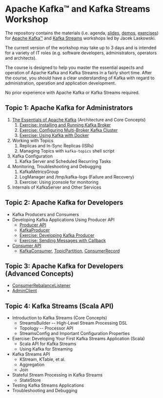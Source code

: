 # Apache Kafka™ and Kafka Streams Workshop

The repository contains the materials (i.e. agenda, [slides](slides#apache-kafka-and-kafka-streams-workshops), [demos](demos), [exercises](exercises)) for [Apache Kafka™](https://kafka.apache.org/) and [Kafka Streams](https://kafka.apache.org/documentation/streams/) workshops led by Jacek Laskowski.

The current version of the workshop may take up to 3 days and is intended for a variety of IT roles (e.g. software developers, administrators, operators and architects).

The course is designed to help you master the essential aspects and operation of Apache Kafka and Kafka Streams in a fairly short time. After the course, you should have a clear understanding of Kafka with regard to administration, operation and application development.

No prior experience with Apache Kafka or Kafka Streams required.

## Topic 1: Apache Kafka for Administrators

1. [The Essentials of Apache Kafka](http://blog.jaceklaskowski.pl/kafka-workshop/slides/apache-kafka-essentials.html) (Architecture and Core Concepts)
    1. [Exercise: Installing and Running Kafka Broker](exercises/kafka-exercise-Installing-and-Running-Kafka-Broker.md)
    2. [Exercise: Configuring Multi-Broker Kafka Cluster](exercises/kafka-exercise-Configuring-Multi-Broker-Kafka-Cluster.md)
    3. [Exercise: Using Kafka with Docker](exercises/kafka-exercise-Using-Kafka-with-Docker.md)
2. Working with Topics
    1. Replicas and In-Sync Replicas (ISRs)
    2. Managing Topics with `kafka-topics` shell script
3. Kafka Configuration
    1. Kafka Server and Scheduled Recurring Tasks
4. Monitoring, Troubleshooting and Debugging
    1. KafkaMetricsGroup
    2. LogManager and /tmp/kafka-logs (Failure and Recovery)
    3. Exercise: Using jconsole for monitoring
5. Internals of KafkaServer and Other Services

## Topic 2: Apache Kafka for Developers

- Kafka Producers and Consumers
- Developing Kafka Applications Using Producer API
  - [Producer API](http://kafka.apache.org/20/javadoc/org/apache/kafka/clients/producer/Producer.html)
  - [KafkaProducer](http://kafka.apache.org/20/javadoc/org/apache/kafka/clients/producer/KafkaProducer.html)
  - [Exercise: Developing Kafka Producer](exercises/kafka-exercise-Developing-Kafka-Producer.md)
  - [Exercise: Sending Messages with Callback](exercises/kafka-exercise-Sending-Messages-with-Callback.md)
- [Consumer API](https://kafka.apache.org/20/javadoc/org/apache/kafka/clients/consumer/Consumer.html)
  - [KafkaConsumer](https://kafka.apache.org/20/javadoc/org/apache/kafka/clients/consumer/KafkaConsumer.html), [TopicPartition](https://kafka.apache.org/20/javadoc/org/apache/kafka/common/TopicPartition.html), [ConsumerRecord](https://kafka.apache.org/20/javadoc/org/apache/kafka/clients/consumer/ConsumerRecord.html)

## Topic 3: Apache Kafka for Developers (Advanced Concepts)

- [ConsumerRebalanceListener](https://kafka.apache.org/20/javadoc/org/apache/kafka/clients/consumer/ConsumerRebalanceListener.html)
- [AdminClient](http://kafka.apache.org/20/javadoc/org/apache/kafka/clients/admin/AdminClient.html)

## Topic 4: Kafka Streams (Scala API)

- Introduction to Kafka Streams (Core Concepts)
  - StreamsBuilder -- High-Level Stream Processing DSL
  - Topology -- Processor API
  - StreamsConfig and Important Configuration Properties
- Exercise: Developing Your First Kafka Streams Application (Scala)
  - Scala API for Kafka Streams
  - Using Kafka for Streaming
- Kafka Streams API
  - KStream, KTable, et al.
  - Aggregation
  - Join
- Stateful Stream Processing in Kafka Streams
  - StateStore
- Testing Kafka Streams Applications
- Troubleshooting and Debugging
